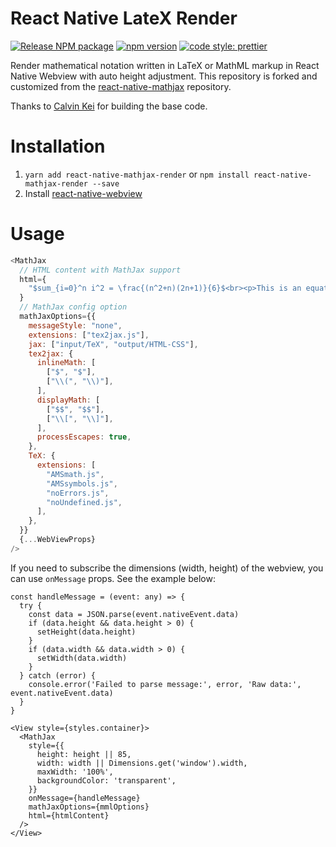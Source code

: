# React Native LateX Render

[![Release NPM package](https://github.com/halay08/react-native-mathjax-render/actions/workflows/release.yml/badge.svg)](https://github.com/halay08/react-native-mathjax-render/actions/workflows/release.yml)
[![npm version](https://badge.fury.io/js/npm.svg)](https://badge.fury.io/js/angular2-expandable-list)
[![code style: prettier](https://img.shields.io/badge/code_style-prettier-ff69b4.svg?style=flat-square)](https://github.com/prettier/prettier)

Render mathematical notation written in LaTeX or MathML markup in React Native Webview with auto height adjustment. This repository is forked and customized from the [react-native-mathjax](https://github.com/calvinkei/react-native-mathjax) repository.

Thanks to [Calvin Kei](https://github.com/calvinkei) for building the base code.

# Installation

1. `yarn add react-native-mathjax-render` or `npm install react-native-mathjax-render --save`
2. Install [react-native-webview](https://www.npmjs.com/package/react-native-webview)

# Usage

```javascript
<MathJax
  // HTML content with MathJax support
  html={
    "$sum_{i=0}^n i^2 = \frac{(n^2+n)(2n+1)}{6}$<br><p>This is an equation</p>"
  }
  // MathJax config option
  mathJaxOptions={{
    messageStyle: "none",
    extensions: ["tex2jax.js"],
    jax: ["input/TeX", "output/HTML-CSS"],
    tex2jax: {
      inlineMath: [
        ["$", "$"],
        ["\\(", "\\)"],
      ],
      displayMath: [
        ["$$", "$$"],
        ["\\[", "\\]"],
      ],
      processEscapes: true,
    },
    TeX: {
      extensions: [
        "AMSmath.js",
        "AMSsymbols.js",
        "noErrors.js",
        "noUndefined.js",
      ],
    },
  }}
  {...WebViewProps}
/>
```

If you need to subscribe the dimensions (width, height) of the webview, you can use `onMessage` props. See the example below:

```tsx
const handleMessage = (event: any) => {
  try {
    const data = JSON.parse(event.nativeEvent.data)
    if (data.height && data.height > 0) {
      setHeight(data.height)
    }
    if (data.width && data.width > 0) {
      setWidth(data.width)
    }
  } catch (error) {
    console.error('Failed to parse message:', error, 'Raw data:', event.nativeEvent.data)
  }
}

<View style={styles.container}>
  <MathJax
    style={{
      height: height || 85,
      width: width || Dimensions.get('window').width,
      maxWidth: '100%',
      backgroundColor: 'transparent',
    }}
    onMessage={handleMessage}
    mathJaxOptions={mmlOptions}
    html={htmlContent}
  />
</View>
```
